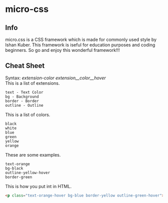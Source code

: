 # micro-css  
## Info  
micro.css is a CSS framework which is made for commonly used style by Ishan Kuber. This framework is iseful for education purposes and coding beginners. So go and enjoy this wonderful framework!!!
## Cheat Sheet  
Syntax:
_extension_-_color_
_extension__color__hover_  
This is a list of extensions.  
```
text - Text Color
bg - Background
border - Border
outline - Outline
```  
This is a list of colors.  
```
black
white
blue
green
yellow
orange
```  
These are some examples.  
```
text-orange
bg-black
outline-yellow-hover
border-green
```  
This is how you put int in HTML.  
```HTML
<p class="text-orange-hover bg-blue border-yellow outline-green-hover">Hello World</p>
```

